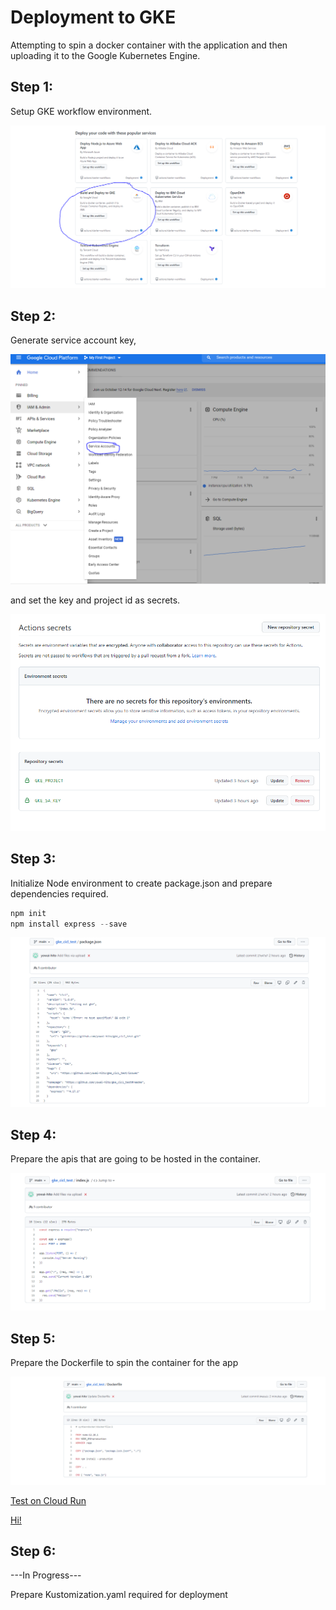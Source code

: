 # Deployment to GKE
Attempting to spin a docker container with the application and then uploading it to the Google Kubernetes Engine.

## Step 1:
Setup GKE workflow environment. 

![alt text](https://github.com/yowai-hito/gke_cicl_test/blob/main/img/GKE.PNG)

## Step 2:
Generate service account key,

![alt text](https://github.com/yowai-hito/gke_cicl_test/blob/main/img/service%20account.PNG)

and set the key and project id as secrets.

![alt text](https://github.com/yowai-hito/gke_cicl_test/blob/main/img/repo%20secrets.PNG)

## Step 3:
Initialize Node environment to create package.json and prepare dependencies required.

```javascript
npm init
npm install express --save
```

![alt text](https://github.com/yowai-hito/gke_cicl_test/blob/main/img/Node%20Env.PNG)

## Step 4:

Prepare the apis that are going to be hosted in the container.

![alt text](https://github.com/yowai-hito/gke_cicl_test/blob/main/img/Api%20code.PNG)

## Step 5:

Prepare the Dockerfile to spin the container for the app

![alt text](https://github.com/yowai-hito/gke_cicl_test/blob/main/img/Dockerfile.PNG)

[Test on Cloud Run](https://gke-cicl-test-dod6alxdda-as.a.run.app/)

[Hi!](https://gke-cicl-test-dod6alxdda-as.a.run.app/Hello)

## Step 6:

---In Progress---

Prepare Kustomization.yaml required for deployment

